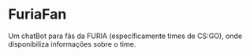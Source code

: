 # FuriaFan
Um chatBot para fãs da FURIA (específicamente times de CS:GO), onde disponibiliza informações sobre o time.
